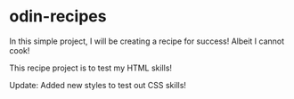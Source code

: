# odin-recipes

In this simple project, I will be creating a recipe for success! Albeit I cannot cook!

This recipe project is to test my HTML skills!

Update: Added new styles to test out CSS skills!
